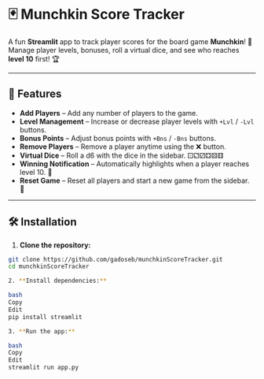 # 🃏 Munchkin Score Tracker

A fun **Streamlit** app to track player scores for the board game **Munchkin**! 🎲  
Manage player levels, bonuses, roll a virtual dice, and see who reaches **level 10** first! 🏆

---

## 🎯 Features

- **Add Players** – Add any number of players to the game.  
- **Level Management** – Increase or decrease player levels with `+Lvl` / `-Lvl` buttons.  
- **Bonus Points** – Adjust bonus points with `+Bns` / `-Bns` buttons.  
- **Remove Players** – Remove a player anytime using the ❌ button.  
- **Virtual Dice** – Roll a d6 with the dice in the sidebar. ⚀⚁⚂⚃⚄⚅  
- **Winning Notification** – Automatically highlights when a player reaches level 10. 🎉  
- **Reset Game** – Reset all players and start a new game from the sidebar. 🔄

---

## 🛠 Installation

1. **Clone the repository:**

```bash
git clone https://github.com/gadoseb/munchkinScoreTracker.git
cd munchkinScoreTracker

2. **Install dependencies:**

bash
Copy
Edit
pip install streamlit

3. **Run the app:**

bash
Copy
Edit
streamlit run app.py
